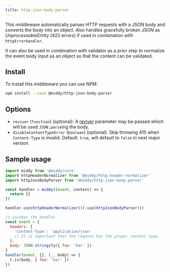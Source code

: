 ```yaml
---
title: http-json-body-parser
---
```


This middleware automatically parses HTTP requests with a JSON body and converts the body into an
object. Also handles gracefully broken JSON as _UnprocessableEntity_ (422 errors)
if used in combination with `httpErrorHandler`.

It can also be used in combination with validator as a prior step to normalize the
event body input as an object so that the content can be validated.

## Install

To install this middleware you can use NPM:

```bash npm2yarn
npm install --save @middy/http-json-body-parser
```

## Options

- `reviver` (`function`) (optional): A [reviver](https://developer.mozilla.org/en-US/docs/Web/JavaScript/Reference/Global_Objects/JSON/parse#Parameters) parameter may be passed which will be used `JSON.parse`ing the body.
- `disableContentTypeError` (`boolean`) (optional): Skip throwing 415 when `Content-Type` is invalid. Default: `true`, will default to `false` in next major version.

## Sample usage

```javascript
import middy from '@middy/core'
import httpHeaderNormalizer from '@middy/http-header-normalizer'
import httpJsonBodyParser from '@middy/http-json-body-parser'

const handler = middy((event, context) => {
  return {}
})

handler.use(httpHeaderNormalizer()).use(httpJsonBodyParser())

// invokes the handler
const event = {
  headers: {
    'Content-Type': 'application/json'
    // It is important that the request has the proper content type.
  },
  body: JSON.stringify({ foo: 'bar' })
}
handler(event, {}, (_, body) => {
  t.is(body, { foo: 'bar' })
})
```

